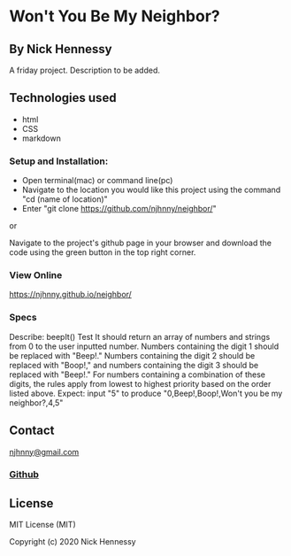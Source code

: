 # Won't You Be My Neighbor?
## By Nick Hennessy
A friday project. Description to be added.
## Technologies used
* html
* CSS
* markdown

### Setup and Installation:
* Open terminal(mac) or command line(pc)
* Navigate to the location you would like this project using the command "cd (name of location)"
* Enter "git clone https://github.com/njhnny/neighbor/"

or

Navigate to the project's github page in your browser and download the code using the green button in the top right corner.

### View Online
https://njhnny.github.io/neighbor/

### Specs
Describe: beepIt()
Test It should return an array of numbers and strings from 0 to the user inputted number.
Numbers containing the digit 1 should be replaced with "Beep!." Numbers containing the digit 2 should be replaced with "Boop!," and numbers containing the digit 3 should be replaced with "Beep!." For numbers containing a combination of these digits, the rules apply from lowest to highest priority based on the order listed above.
Expect: input "5" to produce "0,Beep!,Boop!,Won't you be my neighbor?,4,5"

## Contact
njhnny@gmail.com
### [Github](https://github.com/njhnny/neighbor)
## License
 
MIT License (MIT)

Copyright (c) 2020 Nick Hennessy